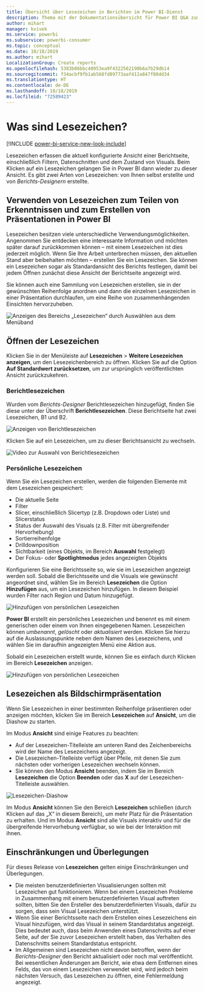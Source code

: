 ```yaml
---
title: Übersicht über Lesezeichen in Berichten im Power BI-Dienst
description: Thema mit der Dokumentationsübersicht für Power BI Q&A zum Stellen von Fragen in natürlicher Sprache.
author: mihart
manager: kvivek
ms.service: powerbi
ms.subservice: powerbi-consumer
ms.topic: conceptual
ms.date: 10/18/2019
ms.author: mihart
LocalizationGroup: Create reports
ms.openlocfilehash: 5383b06bbc40953ea9f4322562190b6a7b29db14
ms.sourcegitcommit: f34acbf9fb1ab568fd89773aaf412a847f88dd34
ms.translationtype: HT
ms.contentlocale: de-DE
ms.lasthandoff: 10/18/2019
ms.locfileid: "72589423"
---
```

# <a name="what-are-bookmarks"></a>Was sind Lesezeichen?

[!INCLUDE [power-bi-service-new-look-include](../includes/power-bi-service-new-look-include.md)]

Lesezeichen erfassen die aktuell konfigurierte Ansicht einer Berichtseite, einschließlich Filtern, Datenschnitten und dem Zustand von Visuals. Beim Klicken auf ein Lesezeichen gelangen Sie in Power BI dann wieder zu dieser Ansicht. Es gibt zwei Arten von Lesezeichen: von Ihnen selbst erstellte und von *Berichts-Designern* erstellte.

## <a name="use-bookmarks-to-share-insights-and-build-stories-in-power-bi"></a>Verwenden von Lesezeichen zum Teilen von Erkenntnissen und zum Erstellen von Präsentationen in Power BI 
Lesezeichen besitzen viele unterschiedliche Verwendungsmöglichkeiten. Angenommen Sie entdecken eine interessante Information und möchten später darauf zurückkommen können – mit einem Lesezeichen ist dies jederzeit möglich. Wenn Sie Ihre Arbeit unterbrechen müssen, den aktuellen Stand aber beibehalten möchten – erstellen Sie ein Lesezeichen. Sie können ein Lesezeichen sogar als Standardansicht des Berichts festlegen, damit bei jedem Öffnen zunächst diese Ansicht der Berichtseite angezeigt wird. 

Sie können auch eine Sammlung von Lesezeichen erstellen, sie in der gewünschten Reihenfolge anordnen und dann die einzelnen Lesezeichen in einer Präsentation durchlaufen, um eine Reihe von zusammenhängenden Einsichten hervorzuheben.  

![Anzeigen des Bereichs „Lesezeichen“ durch Auswählen aus dem Menüband](media/end-user-bookmarks/power-bi-select-bookmark.png)

## <a name="open-bookmarks"></a>Öffnen der Lesezeichen
Klicken Sie in der Menüleiste auf **Lesezeichen** > **Weitere Lesezeichen anzeigen**, um den Lesezeichenbereich zu öffnen. Klicken Sie auf die Option **Auf Standardwert zurücksetzen**, um zur ursprünglich veröffentlichten Ansicht zurückzukehren.

### <a name="report-bookmarks"></a>Berichtlesezeichen
Wurden vom *Berichts-Designer* Berichtlesezeichen hinzugefügt, finden Sie diese unter der Überschrift **Berichtlesezeichen**. Diese Berichtseite hat zwei Lesezeichen, B1 und B2. 

![Anzeigen von Berichtlesezeichen](media/end-user-bookmarks/power-bi-report.png)

Klicken Sie auf ein Lesezeichen, um zu dieser Berichtsansicht zu wechseln. 

![Video zur Auswahl von Berichtlesezeichen](media/end-user-bookmarks/power-bi-bookmarks.gif)

### <a name="personal-bookmarks"></a>Persönliche Lesezeichen

Wenn Sie ein Lesezeichen erstellen, werden die folgenden Elemente mit dem Lesezeichen gespeichert:

* Die aktuelle Seite
* Filter
* Slicer, einschließlich Slicertyp (z.B. Dropdown oder Liste) und Slicerstatus
* Status der Auswahl des Visuals (z.B. Filter mit übergreifender Hervorhebung)
* Sortierreihenfolge
* Drilldownposition
* Sichtbarkeit (eines Objekts, im Bereich **Auswahl** festgelegt)
* Der Fokus- oder **Spotlightmodus** jedes angezeigten Objekts

Konfigurieren Sie eine Berichtsseite so, wie sie im Lesezeichen angezeigt werden soll. Sobald die Berichtsseite und die Visuals wie gewünscht angeordnet sind, wählen Sie im Bereich **Lesezeichen** die Option **Hinzufügen** aus, um ein Lesezeichen hinzufügen. In diesem Beispiel wurden Filter nach Region und Datum hinzugefügt. 

![Hinzufügen von persönlichen Lesezeichen](media/end-user-bookmarks/power-bi-bookmark-personal.png)

**Power BI** erstellt ein persönliches Lesezeichen und benennt es mit einem generischen oder einem von Ihnen eingegebenen Namen. Lesezeichen können *umbenannt*, *gelöscht* oder *aktualisiert* werden. Klicken Sie hierzu auf die Auslassungspunkte neben dem Namen des Lesezeichens, und wählen Sie im daraufhin angezeigten Menü eine Aktion aus.

Sobald ein Lesezeichen erstellt wurde, können Sie es einfach durch Klicken im Bereich **Lesezeichen** anzeigen. 

![Hinzufügen von persönlichen Lesezeichen](media/end-user-bookmarks/power-bi-bookmark-west.png)


<!--
## Arranging bookmarks
As you create bookmarks, you might find that the order in which you create them isn't necessarily the same order you'd like to present them to your audience. No problem, you can easily rearrange the order of bookmarks.

In the **Bookmarks** pane, simply drag-and-drop bookmarks to change their order, as shown in the following image. The yellow bar between bookmarks designates where the dragged bookmark will be placed.

![Change bookmark order by drag-and-drop](media/desktop-bookmarks/bookmarks_06.png)

The order of your bookmarks can become important when you use the **View** feature of bookmarks, as described in the next section. 

-->

## <a name="bookmarks-as-a-slide-show"></a>Lesezeichen als Bildschirmpräsentation
Wenn Sie Lesezeichen in einer bestimmten Reihenfolge präsentieren oder anzeigen möchten, klicken Sie im Bereich **Lesezeichen** auf **Ansicht**, um die Diashow zu starten.

Im Modus **Ansicht** sind einige Features zu beachten:

- Auf der Lesezeichen-Titelleiste am unteren Rand des Zeichenbereichs wird der Name des Lesezeichens angezeigt.
- Die Lesezeichen-Titelleiste verfügt über Pfeile, mit denen Sie zum nächsten oder vorherigen Lesezeichen wechseln können.
- Sie können den Modus **Ansicht** beenden, indem Sie im Bereich **Lesezeichen** die Option **Beenden** oder das **X** auf der Lesezeichen-Titelleiste auswählen.

![Lesezeichen-Diashow](media/end-user-bookmarks/power-bi-slideshow.png)

Im Modus **Ansicht** können Sie den Bereich **Lesezeichen** schließen (durch Klicken auf das „X“ in diesem Bereich), um mehr Platz für die Präsentation zu erhalten. Und im Modus **Ansicht** sind alle Visuals interaktiv und für die übergreifende Hervorhebung verfügbar, so wie bei der Interaktion mit ihnen. 

<!--
## Visibility - using the Selection pane
With the release of bookmarks, the new **Selection** pane is also introduced. The **Selection** pane provides a list of all objects on the current page and allows you to select the object and specify whether a given object is visible. 

![Enable the Selection pane](media/desktop-bookmarks/bookmarks_08.png)

You can select an object using the **Selection** pane. Also, you can toggle whether the object is currently visible by clicking the eye icon to the right of the visual. 

![Selection pane](media/desktop-bookmarks/bookmarks_09.png)

When a bookmark is added, the visible status of each object is also saved based on its setting in the **Selection** pane. 

It's important to note that **slicers** continue to filter a report page, regardless of whether they are visible. As such, you can create many different bookmarks, with different slicer settings, and make a single report page appear very different (and highlight different insights) in various bookmarks.


## Bookmarks for shapes and images
You can also link shapes and images to bookmarks. With this feature, when you click on an object, it will show the bookmark associated with that object. This can be especially useful when working with buttons; you can learn more by reading the article about [using buttons in Power BI](desktop-buttons.md). 

To assign a bookmark to an object, select the object, then expand the **Action** section from the **Format Shape** pane, as shown in the following image.

![Add bookmark link to an object](media/desktop-bookmarks/bookmarks_10.png)

Once you turn the **Action** slider to **On** you can select whether the object is a back button, a bookmark, or a Q&A command. If you select bookmark, you can then select which of your bookmarks the object is linked to.

There are all sorts of interesting things you can do with object-linked bookmarking. You can create a visual table of contents on your report page, or you can provide different views (such as visual types) of the same information, just by clicking on an object.

When you are in editing mode you can use ctrl+click to follow the link, and when not in edit mode, simply click the object to follow the link. 


## Bookmark groups

Beginning with the August 2018 release of **Power BI Desktop**, you can create and use bookmark groups. A bookmark group is a collection of bookmarks that you specify, which can be shown and organized as a group. 

To create a bookmark group, hold down the CTRL key and select the bookmarks you want to include in the group, then click the ellipses beside any of the selected bookmarks, and select **Group** from the menu that appears.

![Create a bookmark group](media/desktop-bookmarks/bookmarks_15.png)

**Power BI Desktop** automatically names the group *Group 1*. Fortunately, you can just double-click on the name and rename it to whatever you want.

![Rename a bookmark group](media/desktop-bookmarks/bookmarks_16.png)

With any bookmark group, clicking on the bookmark group's name only expands or collapses the group of bookmarks, and does not represent a bookmark by itself. 

When using the **View** feature of bookmarks, the following applies:

* If the selected bookmark is in a group when you select **View** from bookmarks, only the bookmarks *in that group* are shown in the viewing session. 

* If the selected bookmark is not in a group, or is on the top level (such as the name of a bookmark group), then all bookmarks for the entire report are played, including bookmarks in any group. 

To ungroup bookmarks, just select any bookmark in a group, click the ellipses, and then select **Ungroup** from the menu that appears. 

![Ungroup a bookmark group](media/desktop-bookmarks/bookmarks_17.png)

Note that selecting **Ungroup** for any bookmark from a group takes all bookmarks out of the group (it deletes the group, but not the bookmarks themselves). So to remove a single bookmark from a group, you need to **Ungroup** any member from that group, which deletes the grouping, then select the members you want in the new group (using CTRL and clicking each bookmark), and select **Group** again. 
-->





## <a name="limitations-and-considerations"></a>Einschränkungen und Überlegungen
Für dieses Release von **Lesezeichen** gelten einige Einschränkungen und Überlegungen.

* Die meisten benutzerdefinierten Visualisierungen sollten mit Lesezeichen gut funktionieren. Wenn bei einem Lesezeichen Probleme in Zusammenhang mit einem benutzerdefinierten Visual auftreten sollten, bitten Sie den Ersteller des benutzerdefinierten Visuals, dafür zu sorgen, dass sein Visual Lesezeichen unterstützt. 
* Wenn Sie einer Berichtsseite nach dem Erstellen eines Lesezeichens ein Visual hinzufügen, wird das Visual in seinem Standardstatus angezeigt. Dies bedeutet auch, dass beim Anwenden eines Datenschnitts auf einer Seite, auf der Sie zuvor Lesezeichen erstellt haben, das Verhalten des Datenschnitts seinem Standardstatus entspricht.
* Im Allgemeinen sind Lesezeichen nicht davon betroffen, wenn der *Berichts-Designer* den Bericht aktualisiert oder noch mal veröffentlicht. Bei wesentlichen Änderungen am Bericht, wie etwa dem Entfernen eines Felds, das von einem Lesezeichen verwendet wird, wird jedoch beim nächsten Versuch, das Lesezeichen zu öffnen, eine Fehlermeldung angezeigt. 

<!--
## Next steps
spotlight?
-->
